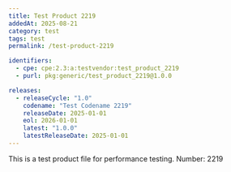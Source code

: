 ```yaml
---
title: Test Product 2219
addedAt: 2025-08-21
category: test
tags: test
permalink: /test-product-2219

identifiers:
  - cpe: cpe:2.3:a:testvendor:test_product_2219
  - purl: pkg:generic/test_product_2219@1.0.0

releases:
  - releaseCycle: "1.0"
    codename: "Test Codename 2219"
    releaseDate: 2025-01-01
    eol: 2026-01-01
    latest: "1.0.0"
    latestReleaseDate: 2025-01-01
---
```


This is a test product file for performance testing. Number: 2219

